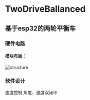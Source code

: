 # TwoDriveBallanced
## 基于esp32的两轮平衡车
### 硬件电路
#### 模块布局：
![structure](TwoDriveBallanced/images/structure.png)
### 软件设计
速度控制
角度、速度双闭环
